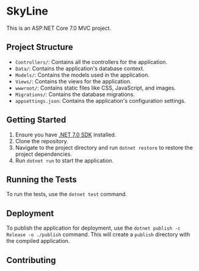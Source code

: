 # SkyLine

This is an ASP.NET Core 7.0 MVC project.

## Project Structure

- `Controllers/`: Contains all the controllers for the application.
- `Data/`: Contains the application's database context.
- `Models/`: Contains the models used in the application.
- `Views/`: Contains the views for the application.
- `wwwroot/`: Contains static files like CSS, JavaScript, and images.
- `Migrations/`: Contains the database migrations.
- `appsettings.json`: Contains the application's configuration settings.

## Getting Started

1. Ensure you have [.NET 7.0 SDK](https://dotnet.microsoft.com/download) installed.
2. Clone the repository.
3. Navigate to the project directory and run `dotnet restore` to restore the project dependencies.
4. Run `dotnet run` to start the application.

## Running the Tests

To run the tests, use the `dotnet test` command.

## Deployment

To publish the application for deployment, use the `dotnet publish -c Release -o ./publish` command. This will create a `publish` directory with the compiled application.

## Contributing